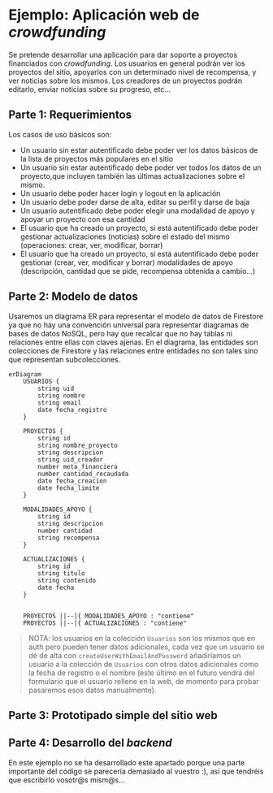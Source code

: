 # Ejemplo: Aplicación web de *crowdfunding*

Se pretende desarrollar una aplicación para dar soporte a proyectos financiados con *crowdfunding*. Los usuarios en general podrán ver los proyectos del sitio, apoyarlos con un determinado nivel de recompensa, y ver noticias sobre los mismos. Los creadores de un proyectos podrán editarlo, enviar noticias sobre su progreso, etc...

## Parte 1: Requerimientos

Los casos de uso básicos son:

* Un usuario sin estar autentificado debe poder ver los datos básicos de la lista de proyectos más populares en el sitio
* Un usuario sin estar autentificado debe poder ver todos los datos de un proyecto,que incluyen también las últimas actualizaciones sobre el mismo.
* Un usuario debe poder hacer login y logout en la aplicación
* Un usuario debe poder darse de alta, editar su perfil y darse de baja
* Un usuario autentificado debe poder elegir una modalidad de apoyo y apoyar un proyecto con esa cantidad
* El usuario que ha creado un proyecto, si está autentificado debe poder gestionar actualizaciones (noticias) sobre el estado del mismo (operaciones: crear, ver, modificar, borrar)
* El usuario que ha creado un proyecto, si está autentificado debe poder gestionar (crear, ver, modificar y borrar) modalidades de apoyo (descripción, cantidad que se pide, recompensa obtenida a cambio...)

## Parte 2: Modelo de datos

Usaremos un diagrama ER para representar el modelo de datos de Firestore ya que no hay una convención universal para representar diagramas de bases de datos NoSQL, pero hay que recalcar que no hay tablas ni relaciones entre ellas con claves ajenas. En el diagrama, las entidades son colecciones de Firestore y las relaciones entre entidades no son tales sino que representan subcolecciones.


```mermaid
erDiagram
    USUARIOS {
        string uid
        string nombre
        string email
        date fecha_registro
    }
    
    PROYECTOS {
        string id
        string nombre_proyecto
        string descripcion
        string uid_creador
        number meta_financiera
        number cantidad_recaudada
        date fecha_creacion
        date fecha_limite
    }

    MODALIDADES_APOYO {
        string id
        string descripcion
        number cantidad
        string recompensa
    }

    ACTUALIZACIONES {
        string id
        string titulo
        string contenido
        date fecha
    }

   
    PROYECTOS ||--|{ MODALIDADES_APOYO : "contiene"
    PROYECTOS ||--|{ ACTUALIZACIONES : "contiene"
```

> NOTA: los usuarios en la colección `Usuarios` son los mismos que en auth pero pueden tener datos adicionales, cada vez que un usuario se dé de alta con `createUserWithEmailAndPassword` añadiríamos un usuario a la colección de `Usuarios` con otros datos adicionales como la fecha de registro o el nombre (este último en el futuro vendrá del formulario que el usuario rellene en la web, de momento para probar pasaremos esos datos manualmente).

## Parte 3: Prototipado simple del sitio web



## Parte 4: Desarrollo del *backend*

En este ejemplo no se ha desarrollado este apartado porque una parte importante del código se parecería demasiado al vuestro :), así que tendréis que escribirlo vosotr@s mism@s...